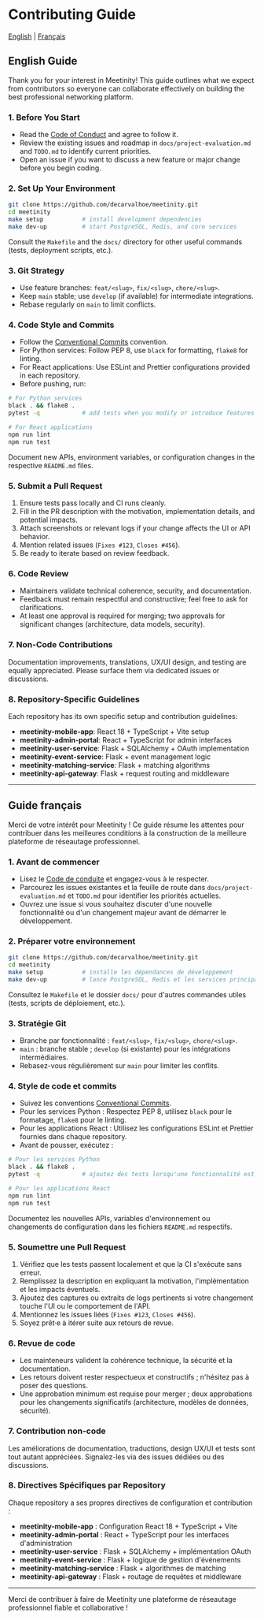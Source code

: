 # Contributing Guide

[English](#english-guide) | [Français](#guide-francais)

<a id="english-guide"></a>
## English Guide

Thank you for your interest in Meetinity! This guide outlines what we expect from contributors so everyone can collaborate effectively on building the best professional networking platform.

### 1. Before You Start

- Read the [Code of Conduct](CODE_OF_CONDUCT.md) and agree to follow it.
- Review the existing issues and roadmap in `docs/project-evaluation.md` and `TODO.md` to identify current priorities.
- Open an issue if you want to discuss a new feature or major change before you begin coding.

### 2. Set Up Your Environment

```bash
git clone https://github.com/decarvalhoe/meetinity.git
cd meetinity
make setup           # install development dependencies
make dev-up          # start PostgreSQL, Redis, and core services
```

Consult the `Makefile` and the `docs/` directory for other useful commands (tests, deployment scripts, etc.).

### 3. Git Strategy

- Use feature branches: `feat/<slug>`, `fix/<slug>`, `chore/<slug>`.
- Keep `main` stable; use `develop` (if available) for intermediate integrations.
- Rebase regularly on `main` to limit conflicts.

### 4. Code Style and Commits

- Follow the [Conventional Commits](https://www.conventionalcommits.org/en/v1.0.0/) convention.
- For Python services: Follow PEP 8, use `black` for formatting, `flake8` for linting.
- For React applications: Use ESLint and Prettier configurations provided in each repository.
- Before pushing, run:

```bash
# For Python services
black . && flake8 .
pytest -q            # add tests when you modify or introduce features

# For React applications
npm run lint
npm run test
```

Document new APIs, environment variables, or configuration changes in the respective `README.md` files.

### 5. Submit a Pull Request

1. Ensure tests pass locally and CI runs cleanly.
2. Fill in the PR description with the motivation, implementation details, and potential impacts.
3. Attach screenshots or relevant logs if your change affects the UI or API behavior.
4. Mention related issues (`Fixes #123`, `Closes #456`).
5. Be ready to iterate based on review feedback.

### 6. Code Review

- Maintainers validate technical coherence, security, and documentation.
- Feedback must remain respectful and constructive; feel free to ask for clarifications.
- At least one approval is required for merging; two approvals for significant changes (architecture, data models, security).

### 7. Non-Code Contributions

Documentation improvements, translations, UX/UI design, and testing are equally appreciated. Please surface them via dedicated issues or discussions.

### 8. Repository-Specific Guidelines

Each repository has its own specific setup and contribution guidelines:

- **meetinity-mobile-app**: React 18 + TypeScript + Vite setup
- **meetinity-admin-portal**: React + TypeScript for admin interfaces
- **meetinity-user-service**: Flask + SQLAlchemy + OAuth implementation
- **meetinity-event-service**: Flask + event management logic
- **meetinity-matching-service**: Flask + matching algorithms
- **meetinity-api-gateway**: Flask + request routing and middleware

---

<a id="guide-francais"></a>
## Guide français

Merci de votre intérêt pour Meetinity ! Ce guide résume les attentes pour contribuer dans les meilleures conditions à la construction de la meilleure plateforme de réseautage professionnel.

### 1. Avant de commencer

- Lisez le [Code de conduite](CODE_OF_CONDUCT.md) et engagez-vous à le respecter.
- Parcourez les issues existantes et la feuille de route dans `docs/project-evaluation.md` et `TODO.md` pour identifier les priorités actuelles.
- Ouvrez une issue si vous souhaitez discuter d'une nouvelle fonctionnalité ou d'un changement majeur avant de démarrer le développement.

### 2. Préparer votre environnement

```bash
git clone https://github.com/decarvalhoe/meetinity.git
cd meetinity
make setup           # installe les dépendances de développement
make dev-up          # lance PostgreSQL, Redis et les services principaux
```

Consultez le `Makefile` et le dossier `docs/` pour d'autres commandes utiles (tests, scripts de déploiement, etc.).

### 3. Stratégie Git

- Branche par fonctionnalité : `feat/<slug>`, `fix/<slug>`, `chore/<slug>`.
- `main` : branche stable ; `develop` (si existante) pour les intégrations intermédiaires.
- Rebasez-vous régulièrement sur `main` pour limiter les conflits.

### 4. Style de code et commits

- Suivez les conventions [Conventional Commits](https://www.conventionalcommits.org/fr/v1.0.0/).
- Pour les services Python : Respectez PEP 8, utilisez `black` pour le formatage, `flake8` pour le linting.
- Pour les applications React : Utilisez les configurations ESLint et Prettier fournies dans chaque repository.
- Avant de pousser, exécutez :

```bash
# Pour les services Python
black . && flake8 .
pytest -q            # ajoutez des tests lorsqu'une fonctionnalité est modifiée ou introduite

# Pour les applications React
npm run lint
npm run test
```

Documentez les nouvelles APIs, variables d'environnement ou changements de configuration dans les fichiers `README.md` respectifs.

### 5. Soumettre une Pull Request

1. Vérifiez que les tests passent localement et que la CI s'exécute sans erreur.
2. Remplissez la description en expliquant la motivation, l'implémentation et les impacts éventuels.
3. Ajoutez des captures ou extraits de logs pertinents si votre changement touche l'UI ou le comportement de l'API.
4. Mentionnez les issues liées (`Fixes #123`, `Closes #456`).
5. Soyez prêt·e à itérer suite aux retours de revue.

### 6. Revue de code

- Les mainteneurs valident la cohérence technique, la sécurité et la documentation.
- Les retours doivent rester respectueux et constructifs ; n'hésitez pas à poser des questions.
- Une approbation minimum est requise pour merger ; deux approbations pour les changements significatifs (architecture, modèles de données, sécurité).

### 7. Contribution non-code

Les améliorations de documentation, traductions, design UX/UI et tests sont tout autant appréciées. Signalez-les via des issues dédiées ou des discussions.

### 8. Directives Spécifiques par Repository

Chaque repository a ses propres directives de configuration et contribution :

- **meetinity-mobile-app** : Configuration React 18 + TypeScript + Vite
- **meetinity-admin-portal** : React + TypeScript pour les interfaces d'administration
- **meetinity-user-service** : Flask + SQLAlchemy + implémentation OAuth
- **meetinity-event-service** : Flask + logique de gestion d'événements
- **meetinity-matching-service** : Flask + algorithmes de matching
- **meetinity-api-gateway** : Flask + routage de requêtes et middleware

---

Merci de contribuer à faire de Meetinity une plateforme de réseautage professionnel fiable et collaborative !
